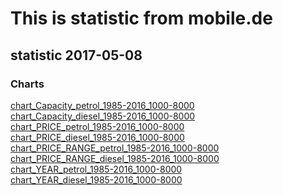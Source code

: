 # This is statistic from mobile.de

## statistic 2017-05-08

### Charts
<a href="https://fphauto.github.io/mobile.de_statistic/charts/2017-05-08_1985-2016_0-8000EUR/chart_Capacity_petrol_1985-2016_1000-8000.html"> chart_Capacity_petrol_1985-2016_1000-8000 </a> <br />
<a href="https://fphauto.github.io/mobile.de_statistic/charts/2017-05-08_1985-2016_0-8000EUR/chart_Capacity_diesel_1985-2016_1000-8000.html"> chart_Capacity_diesel_1985-2016_1000-8000 </a><br />
<a href="https://fphauto.github.io/mobile.de_statistic/charts/2017-05-08_1985-2016_0-8000EUR/chart_PRICE_petrol_1985-2016_1000-8000.html"> chart_PRICE_petrol_1985-2016_1000-8000 </a><br />
<a href="https://fphauto.github.io/mobile.de_statistic/charts/2017-05-08_1985-2016_0-8000EUR/chart_PRICE_diesel_1985-2016_1000-8000.html"> chart_PRICE_diesel_1985-2016_1000-8000 </a><br />
<a href="https://fphauto.github.io/mobile.de_statistic/charts/2017-05-08_1985-2016_0-8000EUR/chart_PRICE_RANGE_petrol_1985-2016_1000-8000.html"> chart_PRICE_RANGE_petrol_1985-2016_1000-8000 </a><br />
<a href="https://fphauto.github.io/mobile.de_statistic/charts/2017-05-08_1985-2016_0-8000EUR/chart_PRICE_RANGE_diesel_1985-2016_1000-8000.html"> chart_PRICE_RANGE_diesel_1985-2016_1000-8000 </a><br />
<a href="https://fphauto.github.io/mobile.de_statistic/charts/2017-05-08_1985-2016_0-8000EUR/chart_YEAR_petrol_1985-2016_1000-8000.html"> chart_YEAR_petrol_1985-2016_1000-8000 </a><br />
<a href="https://fphauto.github.io/mobile.de_statistic/charts/2017-05-08_1985-2016_0-8000EUR/chart_YEAR_diesel_1985-2016_1000-8000.html"> chart_YEAR_diesel_1985-2016_1000-8000 </a><br />